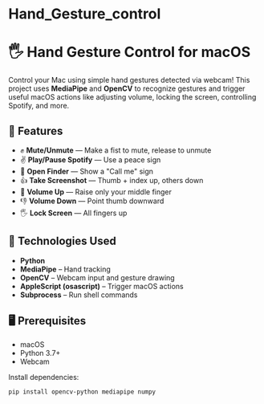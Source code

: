 # Hand_Gesture_control

# 🖐️ Hand Gesture Control for macOS

Control your Mac using simple hand gestures detected via webcam! This project uses **MediaPipe** and **OpenCV** to recognize gestures and trigger useful macOS actions like adjusting volume, locking the screen, controlling Spotify, and more.

## 🚀 Features

- ✊ **Mute/Unmute** — Make a fist to mute, release to unmute
- ✌️ **Play/Pause Spotify** — Use a peace sign
- 🤙 **Open Finder** — Show a "Call me" sign
- 👍 **Take Screenshot** — Thumb + index up, others down
- 🖕 **Volume Up** — Raise only your middle finger
- 👎 **Volume Down** — Point thumb downward
- 🖐️ **Lock Screen** — All fingers up

## 🧠 Technologies Used

- **Python**
- **MediaPipe** – Hand tracking
- **OpenCV** – Webcam input and gesture drawing
- **AppleScript (osascript)** – Trigger macOS actions
- **Subprocess** – Run shell commands

## 🖥️ Prerequisites

- macOS
- Python 3.7+
- Webcam

Install dependencies:


```bash
pip install opencv-python mediapipe numpy
